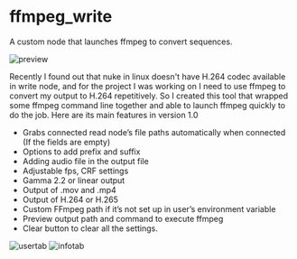# ffmpeg_write
A custom node that launches ffmpeg to convert sequences.

![preview](http://www.jeangjenq.com/wp-content/uploads/2018/04/ffmpegWrite_overview-2.gif)

Recently I found out that nuke in linux doesn't have H.264 codec available in write node,
and for the project I was working on I need to use ffmpeg to convert my output to H.264 repetitively.
So I created this tool that wrapped some ffmpeg command line together and able to launch ffmpeg quickly to do the job.
Here are its main features in version 1.0

* Grabs connected read node’s file paths automatically when connected (If the fields are empty)
* Options to add prefix and suffix
* Adding audio file in the output file
* Adjustable fps, CRF settings
* Gamma 2.2 or linear output
* Output of .mov and .mp4
* Output of H.264 or H.265
* Custom FFmpeg path if it’s not set up in user’s environment variable
* Preview output path and command to execute ffmpeg
* Clear button to clear all the settings.

![usertab](http://www.nukepedia.com/images/users/jeangjenq/ffmpeg_ui.png) ![infotab](http://www.nukepedia.com/images/users/jeangjenq/ffmpeg_ui_info.png)
